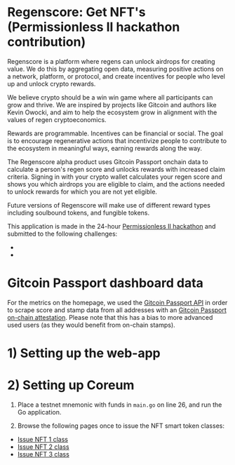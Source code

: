 # Regenscore: Get NFT's (Permissionless II hackathon contribution) 
Regenscore is a platform where regens can unlock airdrops for creating value. We do this by aggregating open data, measuring positive actions on a network, platform, or protocol, and create incentives for people who level up and unlock crypto rewards.

We believe crypto should be a win win game where all participants can grow and thrive. We are inspired by projects like Gitcoin and authors like Kevin Owocki, and aim to help the ecosystem grow in alignment with the values of regen cryptoeconomics. 

Rewards are programmable. Incentives can be financial or social. The goal is to encourage regenerative actions that incentivize people to contribute to the ecosystem in meaningful ways, earning rewards along the way.

The Regenscore alpha product uses Gitcoin Passport onchain data to calculate a person's regen score and unlocks rewards with increased claim criteria. Signing in with your crypto wallet calculates your regen score and shows you which airdrops you are eligible to claim, and the actions needed to unlock rewards for which you are not yet eligible.

Future versions of Regenscore will make use of different reward types including soulbound tokens, and fungible tokens. 


This application is made in the 24-hour [Permissionless II hackathon](https://blockworks.co/event/permissionless-2023-hackathon/home) and submitted to the following challenges:

-
-

  
# Gitcoin Passport dashboard data
For the metrics on the homepage, we used the [Gitcoin Passport API](https://docs.passport.gitcoin.co/building-with-passport/api-reference#available-endpoints) in order to scrape score and stamp data from all addresses with an [Gitcoin Passport on-chain attestation](https://optimism.easscan.org/address/0x843829986e895facd330486a61Ebee9E1f1adB1a). Please note that this has a bias to more advanced used users (as they would benefit from on-chain stamps).

# 1) Setting up the web-app


# 2) Setting up Coreum
1) Place a testnet mnemonic with funds in `main.go` on line 26, and run the Go application.

2) Browse the following pages once to issue the NFT smart token classes:
- [Issue NFT 1 class](http://localhost:8080/issueclass?classSymbol=REGEN1&className=Social%20Wizard&classDescription=Connected%20at%20least%20one%20social%20network%20account&royaltyRate=0.03)
- [Issue NFT 2 class](http://localhost:8080/issueclass?classSymbol=REGEN2&className=Stamp%20Collector&classDescription=Connected%20accounts%20to%20score%2020%20or%20above&royaltyRate=0.03)
- [Issue NFT 3 class](http://localhost:8080/issueclass?classSymbol=REGEN3&className=Public%20Goods%20Fren&classDescription=Funded%20public%20goods%20in%20Gitcoin%20Grants&royaltyRate=0.03)
